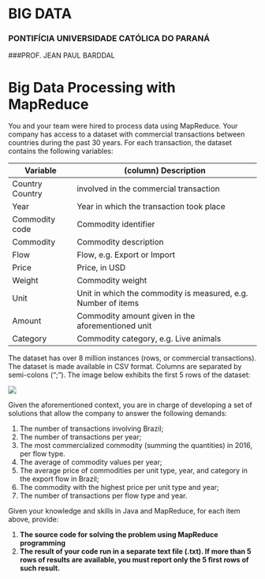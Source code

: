 # BIG DATA
### PONTIFÍCIA UNIVERSIDADE CATÓLICA DO PARANÁ
###PROF. JEAN PAUL BARDDAL
# Big Data Processing with MapReduce

You and your team were hired to process data using MapReduce. Your company has access to a
dataset with commercial transactions between countries during the past 30 years. For each transaction,
the dataset contains the following variables:

Variable | (column) Description
---|---|
Country Country | involved in the commercial transaction
Year | Year in which the transaction took place
Commodity code | Commodity identifier
Commodity | Commodity description
Flow | Flow, e.g. Export or Import
Price | Price, in USD
Weight | Commodity weight
Unit | Unit in which the commodity is measured, e.g. Number of items
Amount | Commodity amount given in the aforementioned unit
Category | Commodity category, e.g. Live animals

The dataset has over 8 million instances (rows, or commercial transactions). The dataset is made
available in CSV format. Columns are separated by semi-colons (“;”). The image below exhibits the first 5
rows of the dataset:

![](https://i.imgur.com/yxzez4A.png)


Given the aforementioned context, you are in charge of developing a set of solutions that allow
the company to answer the following demands:

1. The number of transactions involving Brazil;
2. The number of transactions per year;
3. The most commercialized commodity (summing the quantities) in 2016, per flow type.
4. The average of commodity values per year;
5. The average price of commodities per unit type, year, and category in the export flow in
    Brazil;
6. The commodity with the highest price per unit type and year;
7. The number of transactions per flow type and year.

Given your knowledge and skills in Java and MapReduce, for each item above, provide:

1. **The source code for solving the problem using MapReduce programming**
2. **The result of your code run in a separate text file (.txt). If more than 5 rows of results are**
    **available, you must report only the 5 first rows of such result.**


